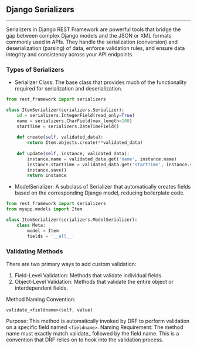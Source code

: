 ## Django Serializers

---

Serializers in Django REST Framework are powerful tools that bridge the gap 
between complex Django models and the JSON or XML formats commonly used in APIs. 
They handle the serialization (conversion) and deserialization (parsing) of data, 
enforce validation rules, and ensure data integrity and consistency across your API endpoints.

### Types of Serializers

- Serializer Class: The base class that provides much of the functionality required 
for serialization and deserialization.

```python
from rest_framework import serializers

class ItemSerializer(serializers.Serializer):
    id = serializers.IntegerField(read_only=True)
    name = serializers.CharField(max_length=100)
    startTime = serializers.DateTimeField()
    
    def create(self, validated_data):
        return Item.objects.create(**validated_data)
    
    def update(self, instance, validated_data):
        instance.name = validated_data.get('name', instance.name)
        instance.startTime = validated_data.get('startTime', instance.startTime)
        instance.save()
        return instance
```

- ModelSerializer: A subclass of Serializer that automatically creates fields 
based on the corresponding Django model, reducing boilerplate code.

```python
from rest_framework import serializers
from myapp.models import Item

class ItemSerializer(serializers.ModelSerializer):
    class Meta:
        model = Item
        fields = '__all__'
```

### Validating Methods
There are two primary ways to add custom validation:

1. Field-Level Validation: Methods that validate individual fields.
2. Object-Level Validation: Methods that validate the entire object or interdependent fields.

Method Naming Convention:

`validate_<fieldname>(self, value)`

Purpose: This method is automatically invoked by DRF to perform validation on a 
specific field named `<fieldname>`.
Naming Requirement: The method name must exactly match validate_ followed by the field name. 
This is a convention that DRF relies on to hook into the validation process.

